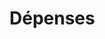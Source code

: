 # Dépenses

































































































































